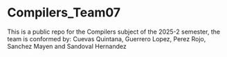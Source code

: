 # Compilers_Team07
This is a public repo for the Compilers subject of the 2025-2 semester, the team is conformed by: Cuevas Quintana, Guerrero Lopez, Perez Rojo, Sanchez Mayen and Sandoval Hernandez
